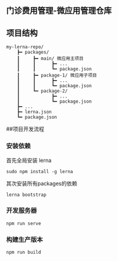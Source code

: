 ## 门诊费用管理-微应用管理仓库

## 项目结构
```
my-lerna-repo/
    ┣━ packages/ 
    ┃     ┣━ main/ 微应用主项目
    ┃     ┃      ┣━ ...
    ┃     ┃      ┗━ package.json
    ┃     ┣━ package-1/ 微应用子项目
    ┃     ┃      ┣━ ...
    ┃     ┃      ┗━ package.json
    ┃     ┗━ package-2/
    ┃            ┣━ ...
    ┃            ┗━ package.json
    ┣━ ...
    ┣━ lerna.json
    ┗━ package.json

```

##项目开发流程

### 安装依赖
首先全局安装 lerna
```
sudo npm install -g lerna
```
其次安装所有packages的依赖
```
lerna bootstrap
```

### 开发服务器
```
npm run serve
```

### 构建生产版本
```
npm run build
```
